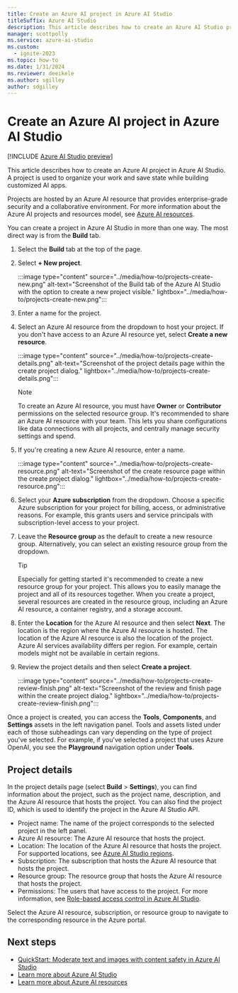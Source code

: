 ```yaml
---
title: Create an Azure AI project in Azure AI Studio
titleSuffix: Azure AI Studio
description: This article describes how to create an Azure AI Studio project.
manager: scottpolly
ms.service: azure-ai-studio
ms.custom:
  - ignite-2023
ms.topic: how-to
ms.date: 1/31/2024
ms.reviewer: deeikele
ms.author: sgilley
author: sdgilley
---
```


# Create an Azure AI project in Azure AI Studio

[!INCLUDE [Azure AI Studio preview](../includes/preview-ai-studio.md)]

This article describes how to create an Azure AI project in Azure AI Studio. A project is used to organize your work and save state while building customized AI apps. 

Projects are hosted by an Azure AI resource that provides enterprise-grade security and a collaborative environment. For more information about the Azure AI projects and resources model, see [Azure AI resources](../concepts/ai-resources.md).

You can create a project in Azure AI Studio in more than one way. The most direct way is from the **Build** tab.
1. Select the **Build** tab at the top of the page.
1. Select **+ New project**.

    :::image type="content" source="../media/how-to/projects-create-new.png" alt-text="Screenshot of the Build tab of the Azure AI Studio with the option to create a new project visible." lightbox="../media/how-to/projects-create-new.png":::

1. Enter a name for the project.
1. Select an Azure AI resource from the dropdown to host your project. If you don't have access to an Azure AI resource yet, select **Create a new resource**.

    :::image type="content" source="../media/how-to/projects-create-details.png" alt-text="Screenshot of the project details page within the create project dialog." lightbox="../media/how-to/projects-create-details.png":::

    > [!NOTE]
    > To create an Azure AI resource, you must have **Owner** or **Contributor** permissions on the selected resource group. It's recommended to share an Azure AI resource with your team. This lets you share configurations like data connections with all projects, and centrally manage security settings and spend.

1. If you're creating a new Azure AI resource, enter a name.

    :::image type="content" source="../media/how-to/projects-create-resource.png" alt-text="Screenshot of the create resource page within the create project dialog." lightbox="../media/how-to/projects-create-resource.png":::

1. Select your **Azure subscription** from the dropdown. Choose a specific Azure subscription for your project for billing, access, or administrative reasons. For example, this grants users and service principals with subscription-level access to your project.

1. Leave the **Resource group** as the default to create a new resource group. Alternatively, you can select an existing resource group from the dropdown.

    > [!TIP]
    > Especially for getting started it's recommended to create a new resource group for your project. This allows you to easily manage the project and all of its resources together. When you create a project, several resources are created in the resource group, including an Azure AI resource, a container registry, and a storage account.

1. Enter the **Location** for the Azure AI resource and then select **Next**. The location is the region where the Azure AI resource is hosted. The location of the Azure AI resource is also the location of the project. Azure AI services availability differs per region. For example, certain models might not be available in certain regions.
1. Review the project details and then select **Create a project**. 

    :::image type="content" source="../media/how-to/projects-create-review-finish.png" alt-text="Screenshot of the review and finish page within the create project dialog." lightbox="../media/how-to/projects-create-review-finish.png":::

Once a project is created, you can access the **Tools**, **Components**, and **Settings** assets in the left navigation panel. Tools and assets listed under each of those subheadings can vary depending on the type of project you've selected. For example, if you've selected a project that uses Azure OpenAI, you see the **Playground** navigation option under **Tools**. 

## Project details

In the project details page (select **Build** > **Settings**), you can find information about the project, such as the project name, description, and the Azure AI resource that hosts the project. You can also find the project ID, which is used to identify the project in the Azure AI Studio API.

- Project name: The name of the project corresponds to the selected project in the left panel. 
- Azure AI resource: The Azure AI resource that hosts the project. 
- Location: The location of the Azure AI resource that hosts the project. For supported locations, see [Azure AI Studio regions](../reference/region-support.md).
- Subscription: The subscription that hosts the Azure AI resource that hosts the project.
- Resource group: The resource group that hosts the Azure AI resource that hosts the project.
- Permissions: The users that have access to the project. For more information, see [Role-based access control in Azure AI Studio](../concepts/rbac-ai-studio.md).

Select the Azure AI resource, subscription, or resource group to navigate to the corresponding resource in the Azure portal.

## Next steps

- [QuickStart: Moderate text and images with content safety in Azure AI Studio](../quickstarts/content-safety.md)
- [Learn more about Azure AI Studio](../what-is-ai-studio.md)
- [Learn more about Azure AI resources](../concepts/ai-resources.md)
